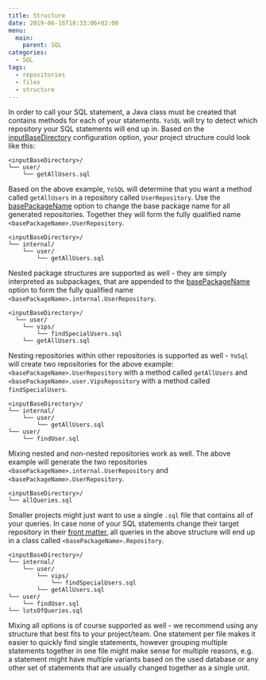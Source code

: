 ```yaml
---
title: Structure
date: 2019-06-16T18:33:06+02:00
menu:
  main:
    parent: SQL
categories:
  - SQL
tags:
  - repositories
  - files
  - structure
---
```


In order to call your SQL statement, a Java class must be created that contains methods for each of your statements. `YoSQL` will try to detect which repository your SQL statements will end up in. Based on the [inputBaseDirectory](../../configuration/files/inputbasedirectory/) configuration option, your project structure could look like this: 

```
<inputBaseDirectory>/
└── user/
    └── getAllUsers.sql
```

Based on the above example, `YoSQL` will determine that you want a method called `getAllUsers` in a repository called `UserRepository`. Use the [basePackageName](../../configuration/repositories/basepackagename/) option to change the base package name for all generated repositories. Together they will form the fully qualified name `<basePackageName>.UserRepository`.

```
<inputBaseDirectory>/
└── internal/
    └── user/
        └── getAllUsers.sql
```

Nested package structures are supported as well - they are simply interpreted as subpackages, that are appended to the [basePackageName](../../configuration/repositories/basepackagename/) option to form the fully qualified name `<basePackageName>.internal.UserRepository`.

```
<inputBaseDirectory>/
  └── user/
    └── vips/
        └── findSpecialUsers.sql
    └── getAllUsers.sql
```

Nesting repositories within other repositories is supported as well - `YoSql` will create two repositories for the above example: `<basePackageName>.UserRepository` with a method called `getAllUsers` and `<basePackageName>.user.VipsRepository` with a method called `findSpecialUsers`.

```
<inputBaseDirectory>/
└── internal/
    └── user/
        └── getAllUsers.sql
└── user/
    └── findUser.sql
```

Mixing nested and non-nested repositories work as well. The above example will generate the two repositories `<basePackageName>.internal.UserRepository` and `<basePackageName>.UserRepository`.

```
<inputBaseDirectory>/
└── allQueries.sql
```

Smaller projects might just want to use a single `.sql` file that contains all of your queries. In case none of your SQL statements change their target repository in their [front matter](../frontmatter/), all queries in the above structure will end up in a class called `<basePackageName>.Repository`.

```
<inputBaseDirectory>/
└── internal/
    └── user/
        └── vips/
            └── findSpecialUsers.sql
        └── getAllUsers.sql
└── user/
    └── findUser.sql
└── lotsOfQueries.sql
```

Mixing all options is of course supported as well - we recommend using any structure that best fits to your project/team. One statement per file makes it easier to quickly find single statements, however grouping multiple statements together in one file might make sense for multiple reasons, e.g. a statement might have multiple variants based on the used database or any other set of statements that are usually changed together as a single unit.
